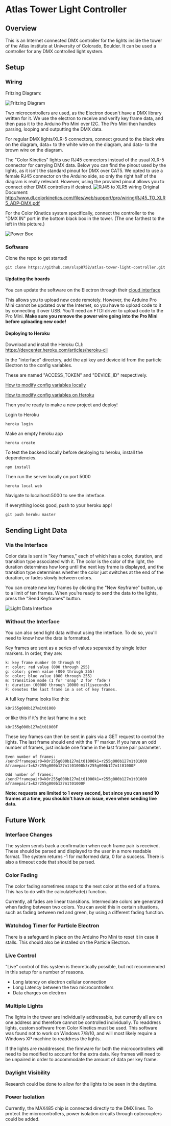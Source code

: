 # Atlas Tower Light Controller

## Overview
This is an Internet connected DMX controller for the lights inside the tower of the Atlas institute at University of Colorado, Boulder. It can be used a controller for any DMX controlled light system.

## Setup

### Wiring

Fritzing Diagram:

![Fritzing Diagram](images/fritzing.png)

Two microcontrollers are used, as the Electron doesn't have a DMX library written for it. We use the electron to receive and verify key frame data, and then pass it to the Arduino Pro Mini over I2C. The Pro Mini then handles parsing, looping and outputting the DMX data.

For regular DMX lights/XLR-5 connectors, connect ground to the black wire on the diagram, data+ to the white wire on the diagram, and data- to the brown wire on the diagram.

The "Color Kinetics" lights use RJ45 connectors instead of the usual XLR-5 connector for carrying DMX data. Below you can find the pinout used by the lights, as it isn't the standard pinout for DMX over CAT5. We opted to use a female RJ45 connector on the Arduino side, so only the right half of the diagram is really relevant. However, using the provided pinout allows you to connect other DMX controllers if desired.
![RJ45 to XLR5 wiring](images/rj45.png)
Original Document: http://www.dl.colorkinetics.com/files/web/support/pro/wiring/RJ45_TO_XLR5_ADP-DMX.pdf

For the Color Kinetics system specifically, connect the controller to the "DMX IN" port in the bottom black box in the tower. (The one farthest to the left in this picture.)

![Power Box](images/box.jpg)

### Software

Clone the repo to get started!
```
git clone https://github.com/slsp8752/atlas-tower-light-controller.git
```

#### Updating the boards
You can update the software on the Electron through their [cloud interface](https://build.particle.io)

This allows you to upload new code remotely. However, the Arduino Pro Mini cannot be updated over the Internet, so you have to upload code to it by connecting it over USB. You'll need an FTDI driver to upload code to the Pro Mini. **Make sure you remove the power wire going into the Pro Mini before uploading new code!**

#### Deploying to Heroku
Download and install the Heroku CLI: https://devcenter.heroku.com/articles/heroku-cli

In the "interface" directory, add the api key and device id from the particle Electron to the config variables.

These are named "ACCESS_TOKEN" and "DEVICE_ID" respectively.

[How to modify config variables locally](https://devcenter.heroku.com/articles/heroku-local)

[How to modify config variables on Heroku](https://devcenter.heroku.com/articles/config-vars)

Then you're ready to make a new project and deploy!

Login to Heroku
```
heroku login
```
Make an empty heroku app
```
heroku create
```

To test the backend locally before deploying to heroku, install the dependencies.
```
npm install
```
Then run the server locally on port 5000
```
heroku local web
```
Navigate to localhost:5000 to see the interface.

If everything looks good, push to your heroku app!

```
git push heroku master
```

## Sending Light Data

### Via the Interface

Color data is sent in "key frames," each of which has a color, duration, and transition type associated with it. The color is the color of the light, the duration determines how long until the next key frame is displayed, and the transition type determines whether the color just switches at the end of the duration, or fades slowly between colors.

You can create new key frames by clicking the "New Keyframe" button, up to a limit of ten frames. When you're ready to send the data to the lights, press the "Send Keyframes" button.

![Light Data Interface](images/Interface.png)

### Without the Interface

You can also send light data without using the interface. To do so, you'll need to know how the data is formatted.

Key frames are sent as a series of values separated by single letter markers. In order, they are:

```
k: key frame number (0 through 9)
r: color; red value (000 through 255)
g: color; green value (000 through 255)
b: color; blue value (000 through 255)
m: transition mode (1 for 'snap' 2 for 'fade')
t: duration (00000 through 10000 milliseconds)
F: denotes the last frame in a set of key frames.
```

A full key frame looks like this:
```
k0r255g000b127m1t01000
```
or like this if it's the last frame in a set:
```
k0r255g000b127m1t01000F
```
These key frames can then be sent in pairs via a GET request to control the lights. The last frame should end with the 'F' marker. If you have an odd number of frames, just include one frame in the last frame pair parameter.

```
Even number of frames:
/send?framepair0=k0r255g000b127m1t01000k1=r255g000b127m1t01000
&framepair1=k2r255g000b127m1t01000k3r255g000b127m1t01000F

Odd number of frames:
/send?framepair0=k0r255g000b127m1t01000k1=r255g000b127m1t01000
&framepair1=k2r255g000b127m1t01000F
```
**Note: requests are limited to 1 every second, but since you can send 10 frames at a time, you shouldn't have an issue, even when sending live data.**

## Future Work

### Interface Changes

The system sends back a confirmation when each frame pair is received. These should be parsed and displayed to the user in a more readable format. The system returns -1 for malformed data, 0 for a success. There is also a timeout code that should be parsed.

### Color Fading

The color fading sometimes snaps to the next color at the end of a frame. This has to do with the calculateFade() function.

Currently, all fades are linear transitions. Intermediate colors are generated when fading between two colors. You can avoid this in certain situations, such as fading between red and green, by using a different fading function.

### Watchdog Timer for Particle Electron

There is a safeguard in place on the Arduino Pro Mini to reset it in case it stalls. This should also be installed on the Particle Electron.

### Live Control
"Live" control of this system is theoretically possible, but not recommended in this setup for a number of reasons.

* Long latency on electron cellular connection
* Long Latency between the two microcontrollers
* Data charges on electron

### Multiple Lights
The lights in the tower are individually addressable, but currently all are on one address and therefore cannot be controlled individually. To readdress lights, custom software from Color Kinetics must be used. This software was found not to work on Windows 7/8/10, and will most likely require a Windows XP machine to readdress the lights.

If the lights are readdressed, the firmware for both the microcontrollers will need to be modified to account for the extra data. Key frames will need to be unpaired in order to accommodate the amount of data per key frame.

### Daylight Visibility
Research could be done to allow for the lights to be seen in the daytime.

### Power Isolation
Currently, the MAX485 chip is connected directly to the DMX lines. To protect the microcontrollers, power isolation circuits through optocouplers could be added.
